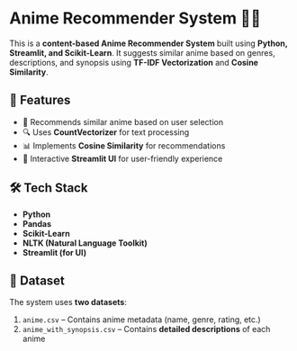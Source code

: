 # Anime Recommender System 🎥✨

This is a **content-based Anime Recommender System** built using **Python, Streamlit, and Scikit-Learn**. It suggests similar anime based on genres, descriptions, and synopsis using **TF-IDF Vectorization** and **Cosine Similarity**.

## 🚀 Features
- 📌 Recommends similar anime based on user selection  
- 🔍 Uses **CountVectorizer** for text processing  
- 📊 Implements **Cosine Similarity** for recommendations  
- 🎨 Interactive **Streamlit UI** for user-friendly experience  

## 🛠 Tech Stack
- **Python**
- **Pandas**
- **Scikit-Learn**
- **NLTK (Natural Language Toolkit)**
- **Streamlit (for UI)**  

## 📂 Dataset
The system uses **two datasets**:
1. `anime.csv` – Contains anime metadata (name, genre, rating, etc.)
2. `anime_with_synopsis.csv` – Contains **detailed descriptions** of each anime  
